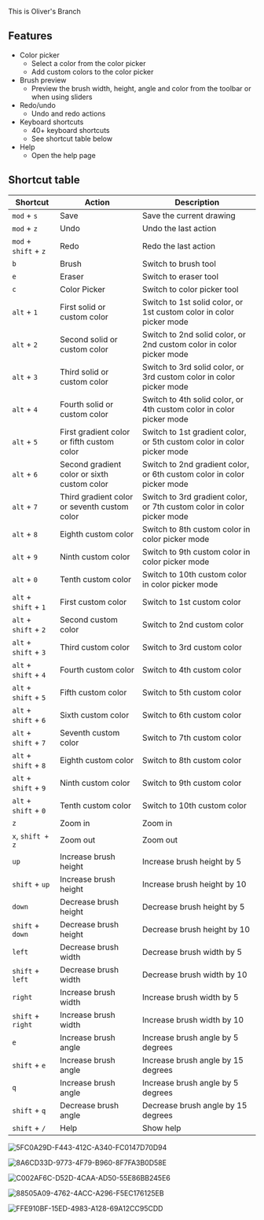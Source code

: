 This is Oliver's Branch

## Features

* Color picker
    - Select a color from the color picker
    - Add custom colors to the color picker
* Brush preview
    - Preview the brush width, height, angle and color from the toolbar or when using sliders
* Redo/undo
    - Undo and redo actions
* Keyboard shortcuts
    - 40+ keyboard shortcuts
    - See shortcut table below
* Help
    - Open the help page

## Shortcut table

| Shortcut | Action | Description |
| -------- | ------ | ----------- |
| `mod` + `s` | Save | Save the current drawing |
| `mod` + `z` | Undo | Undo the last action |
| `mod` + `shift` + `z` | Redo | Redo the last action |
| `b` | Brush | Switch to brush tool |
| `e` | Eraser | Switch to eraser tool |
| `c` | Color Picker | Switch to color picker tool |
| `alt` + `1` | First solid or custom color | Switch to 1st solid color, or 1st custom color in color picker mode |
| `alt` + `2` | Second solid or custom color | Switch to 2nd solid color, or 2nd custom color in color picker mode |
| `alt` + `3` | Third solid or custom color | Switch to 3rd solid color, or 3rd custom color in color picker mode |
| `alt` + `4` | Fourth solid or custom color | Switch to 4th solid color, or 4th custom color in color picker mode |
| `alt` + `5` | First gradient color or fifth custom color | Switch to 1st gradient color, or 5th custom color in color picker mode |
| `alt` + `6` | Second gradient color or sixth custom color | Switch to 2nd gradient color, or 6th custom color in color picker mode |
| `alt` + `7` | Third gradient color or seventh custom color | Switch to 3rd gradient color, or 7th custom color in color picker mode |
| `alt` + `8` | Eighth custom color | Switch to 8th custom color in color picker mode |
| `alt` + `9` | Ninth custom color | Switch to 9th custom color in color picker mode |
| `alt` + `0` | Tenth custom color | Switch to 10th custom color in color picker mode |
| `alt` + `shift` + `1` | First custom color | Switch to 1st custom color |
| `alt` + `shift` + `2` | Second custom color | Switch to 2nd custom color |
| `alt` + `shift` + `3` | Third custom color | Switch to 3rd custom color |
| `alt` + `shift` + `4` | Fourth custom color | Switch to 4th custom color |
| `alt` + `shift` + `5` | Fifth custom color | Switch to 5th custom color |
| `alt` + `shift` + `6` | Sixth custom color | Switch to 6th custom color |
| `alt` + `shift` + `7` | Seventh custom color | Switch to 7th custom color |
| `alt` + `shift` + `8` | Eighth custom color | Switch to 8th custom color |
| `alt` + `shift` + `9` | Ninth custom color | Switch to 9th custom color |
| `alt` + `shift` + `0` | Tenth custom color | Switch to 10th custom color |
| `z` | Zoom in | Zoom in |
| `x`, `shift + z` | Zoom out | Zoom out |
| `up` | Increase brush height | Increase brush height by 5 |
| `shift` + `up` | Increase brush height | Increase brush height by 10 |
| `down` | Decrease brush height | Decrease brush height by 5 |
| `shift` + `down` | Decrease brush height | Decrease brush height by 10 |
| `left` | Decrease brush width | Decrease brush width by 5 |
| `shift` + `left` | Decrease brush width | Decrease brush width by 10 |
| `right` | Increase brush width | Increase brush width by 5 |
| `shift` + `right` | Increase brush width | Increase brush width by 10 |
| `e` | Increase brush angle | Increase brush angle by 5 degrees |
| `shift` + `e` | Increase brush angle | Increase brush angle by 15 degrees |
| `q` | Increase brush angle | Increase brush angle by 5 degrees |
| `shift` + `q` | Decrease brush angle | Decrease brush angle by 15 degrees |
| `shift` + `/` | Help | Show help |

![5FC0A29D-F443-412C-A340-FC0147D70D94](https://user-images.githubusercontent.com/13263720/178132307-8288c94b-d16c-4b5e-b211-3f3685bc7bc2.png)

![8A6CD33D-9773-4F79-B960-8F7FA3B0D58E](https://user-images.githubusercontent.com/13263720/178132331-c705e186-078b-40b7-a626-aa6419b8f117.png)

![C002AF6C-D52D-4CAA-AD50-55E86BB245E6](https://user-images.githubusercontent.com/13263720/178172276-3439324e-2935-4df4-847c-8080f1b58465.png)

![88505A09-4762-4ACC-A296-F5EC176125EB](https://user-images.githubusercontent.com/13263720/178132343-595c64e6-a88d-448e-bf2b-2f03fe3f0245.png)

![FFE910BF-15ED-4983-A128-69A12CC95CDD](https://user-images.githubusercontent.com/13263720/178132346-d8ee8898-02cc-4177-ae91-15a2e731a534.png)
